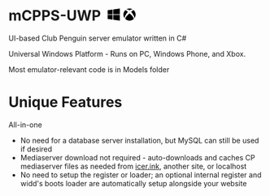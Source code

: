 # mCPPS-UWP&nbsp; ![](https://raw.githubusercontent.com/mh9924/mCPPS-UWP/master/mCPPS/Assets/windows.png) ![](https://raw.githubusercontent.com/mh9924/mCPPS-UWP/master/mCPPS/Assets/xbox.png)
UI-based Club Penguin server emulator written in C#

Universal Windows Platform - Runs on PC, Windows Phone, and Xbox.

Most emulator-relevant code is in Models folder

# Unique Features
All-in-one
* No need for a database server installation, but MySQL can still be used if desired
* Mediaserver download not required - auto-downloads and caches CP mediaserver files as needed from [icer.ink](https://icer.ink/), another site, or localhost
* No need to setup the register or loader; an optional internal register and widd's boots loader are automatically setup alongside your website
